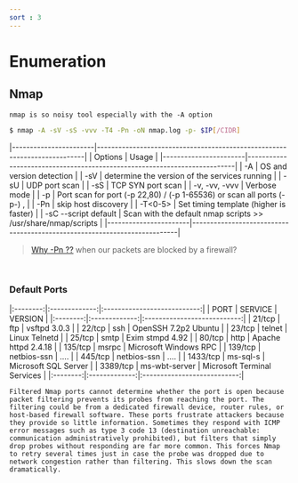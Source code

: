 ```yaml
---
sort : 3
---
```


# Enumeration

## Nmap 

```warning
nmap is so noisy tool especially with the -A option
```

```bash
$ nmap -A -sV -sS -vvv -T4 -Pn -oN nmap.log -p- $IP[/CIDR]
```

|-----------------------|--------------------------------------------------------------------------|
| Options               | Usage                                                                    |
|-----------------------|--------------------------------------------------------------------------|
| -A                    | OS and version detection                                                 |
| -sV                   | determine the version of the services running                            |
| -sU                   | UDP port scan                                                            |
| -sS                   | TCP SYN port scan                                                        |
| -v, -vv, -vvv         | Verbose mode                                                             |
| -p <port range>       | Port scan for port (-p 22,80) / (-p 1-65536)  or scan all ports (-p-) ,  |
| -Pn                   | skip host discovery                                                      |
| -T<0-5>               | Set timing template (higher is faster)                                   |
| -sC  --script default | Scan with the default nmap scripts  >>  /usr/share/nmap/scripts          |
|-----------------------|--------------------------------------------------------------------------|

> [Why -Pn ??](https://informationsecurity.medium.com/nmap-pn-no-ping-option-analysis-d9aaa95be5b0) when our packets are blocked by a firewall?

<br>

### Default Ports

|:--------:|:-------------:|:---------------------------:|
|   PORT   |    SERVICE    |           VERSION           |
|:--------:|:-------------:|:---------------------------:|
| 21/tcp   | ftp           | vsftpd 3.0.3                |
| 22/tcp   | ssh           | OpenSSH 7.2p2 Ubuntu        |
| 23/tcp   | telnet        | Linux Telnetd               |
| 25/tcp   | smtp          | Exim stmpd 4.92             |
| 80/tcp   | http          | Apache  httpd 2.4.18        |
| 135/tcp  | msrpc         | Microsoft Windows RPC       |
| 139/tcp  | netbios-ssn   | ....                        |
| 445/tcp  | netbios-ssn   | ....                        |
| 1433/tcp | ms-sql-s      | Microsoft SQL Server        |
| 3389/tcp | ms-wbt-server | Microsoft Terminal Services |
|:--------:|:-------------:|:---------------------------:|


```note
Filtered Nmap ports cannot determine whether the port is open because packet filtering prevents its probes from reaching the port. The filtering could be from a dedicated firewall device, router rules, or host-based firewall software. These ports frustrate attackers because they provide so little information. Sometimes they respond with ICMP error messages such as type 3 code 13 (destination unreachable: communication administratively prohibited), but filters that simply drop probes without responding are far more common. This forces Nmap to retry several times just in case the probe was dropped due to network congestion rather than filtering. This slows down the scan dramatically.
```
